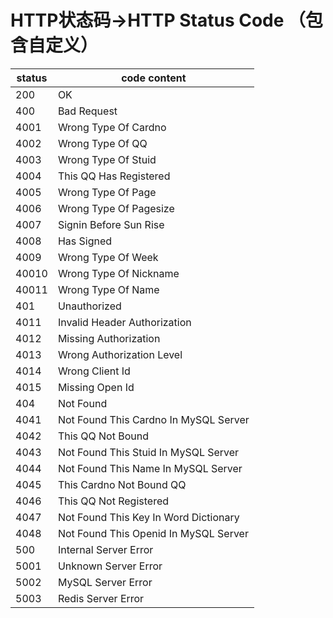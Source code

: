 HTTP状态码->HTTP Status Code （包含自定义）
========================================

| status | code    content                       |
| ------ | ------------------------------------- |
| 200    | OK                                    |
| 400    | Bad Request                           |
| 4001   | Wrong Type Of Cardno                  |
| 4002   | Wrong Type Of QQ                      |
| 4003   | Wrong Type Of Stuid                   |
| 4004   | This QQ Has Registered                |
| 4005   | Wrong Type Of Page                    |
| 4006   | Wrong Type Of Pagesize                |
| 4007   | Signin Before Sun Rise                |
| 4008   | Has Signed                            |
| 4009   | Wrong Type Of Week                    |
| 40010  | Wrong Type Of Nickname                |
| 40011  | Wrong Type Of Name                    |
| 401    | Unauthorized                          |
| 4011   | Invalid Header Authorization          |
| 4012   | Missing Authorization                 |
| 4013   | Wrong Authorization Level             |
| 4014   | Wrong Client Id                       |
| 4015   | Missing Open Id                       |
| 404    | Not Found                             |
| 4041   | Not Found This Cardno In MySQL Server |
| 4042   | This QQ Not Bound                     |
| 4043   | Not Found This Stuid In MySQL Server  |
| 4044   | Not Found This Name In MySQL Server   |
| 4045   | This Cardno Not Bound QQ              |
| 4046   | This QQ Not Registered                |
| 4047   | Not Found This Key In Word Dictionary |
| 4048   | Not Found This Openid In MySQL Server |
| 500    | Internal Server Error                 |
| 5001   | Unknown Server Error                  |
| 5002   | MySQL Server Error                    |
| 5003   | Redis Server Error                    |
